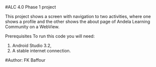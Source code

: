 #ALC 4.0 Phase 1 project

This project shows a screen with navigation to two activities, where one shows a profile and the other shows the about page of Andela Learning Community on a WebView.

Prerequisites
To run this code you will need:
1. Android Studio 3.2,
2. A stable internet connection.

#Author: FK Baffour
